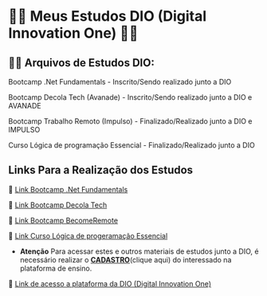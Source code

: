 # 🧑‍💻 Meus Estudos DIO (Digital Innovation One) 🧑‍💻
## 👩‍🎓 Arquivos de Estudos DIO:
Bootcamp .Net Fundamentals - Inscrito/Sendo realizado junto a DIO 

Bootcamp Decola Tech (Avanade) - Inscrito/Sendo realizado junto a DIO e AVANADE

Bootcamp Trabalho Remoto (Impulso) - Finalizado/Realizado junto a DIO e IMPULSO

Curso Lógica de programação Essencial - Finalizado/Realizado junto a DIO

## Links Para a Realização dos Estudos  

🔗 [Link Bootcamp .Net Fundamentals](https://digitalinnovation.one/bootcamps/net-fundamentals?ref=aegea)

🔗 [Link Bootcamp Decola Tech](https://digitalinnovation.one/bootcamps/decola-tech?ref=dioed)

🔗 [Link Bootcamp BecomeRemote](https://digitalinnovation.one/bootcamps/become-remote)

🔗 [Link Curso Lógica de progeramação Essencial](https://digitalinnovation.one/cursos/logica-de-programacao-essencial)

* **Atenção** Para acessar estes e outros materiais de estudos junto a DIO, é necessário realizar o **[CADASTRO](https://www.dio.me/)**(clique aqui) do interessado na plataforma de ensino.

🔗 [Link de acesso a plataforma da DIO (Digital Innovation One)](https://www.dio.me/)
